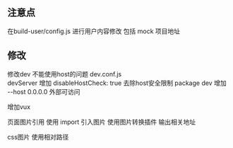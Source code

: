 ## 注意点

在build-user/config.js 进行用户内容修改 包括 mock 项目地址



## 修改



修改dev 不能使用host的问题
dev.conf.js  
devServer 增加 disableHostCheck: true 去除host安全限制 
package dev 增加 --host 0.0.0.0 外部可访问


增加vux


页面图片引用
使用 import 引入图片 使用图片转换插件 输出相关地址

css图片
使用相对路径

